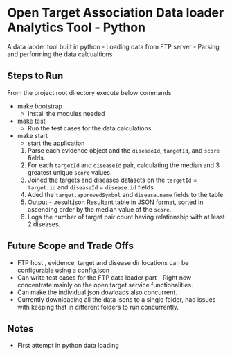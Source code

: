 # Open Target Association Data loader Analytics Tool - Python
A data laoder tool built in python
    - Loading data from FTP server
    - Parsing and performing the data calcualtions

## Steps to Run

From the project root directory execute below commands
    
- make bootstrap
    - Install the modules needed
- make test
    - Run the test cases for the data calculations
- make start
    - start the application
    1. Parse each evidence object and the `diseaseId`, `targetId`, and `score` fields.
    2. For each `targetId` and `diseaseId` pair, calculating the median and 3 greatest unique `score` values.
    3. Joined the targets and diseases datasets on the `targetId` = `target.id` and `diseaseId` = `disease.id` fields.
    4. Aded the `target.approvedSymbol` and `disease.name` fields to the table
    5. Output - <project-root-dir>.result.json
        Resultant table in JSON format, sorted in ascending order by the median value of the `score`.
    6. Logs the number of target pair count having relationship with at least 2 diseases.

## Future Scope and Trade Offs

- FTP host , evidence, target and disease dir locations can be configurable using a config.json
- Can write test cases for the FTP data loader part - Right now concentrate mainly on the open target service functionalities.
- Can make the individual json dowloads also concurrent.
- Currently downloading all the data jsons to a single folder, had issues with keeping that in different folders to run concurrently.
## Notes
- First attempt in python data loading